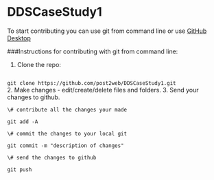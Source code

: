 # DDSCaseStudy1

To start contributing you can use git from command line or use [GitHub Desktop](https://desktop.github.com)

###Instructions for contributing with git from command line:

1. Clone the repo:<br>
<code>
git clone https://github.com/post2web/DDSCaseStudy1.git
</code>
2. Make changes - edit/create/delete files and folders.
3. Send your changes to github.<br/>
<code>
\# contribute all the changes your made<br/>
git add -A<br/>
\# commit the changes to your local git<br/>
git commit -m "description of changes"<br/>
\# send the changes to github<br/>
git push
</code>
